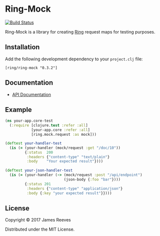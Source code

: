 # Ring-Mock

[![Build Status](https://travis-ci.org/ring-clojure/ring-mock.svg?branch=master)](https://travis-ci.org/ring-clojure/ring-mock)

Ring-Mock is a library for creating [Ring][] request maps for testing
purposes.

[ring]: https://github.com/ring-clojure/ring

## Installation

Add the following development dependency to your `project.clj` file:

    [ring/ring-mock "0.3.2"]

## Documentation

* [API Documentation](https://ring-clojure.github.io/ring-mock/ring.mock.request.html)

## Example

```clojure
(ns your-app.core-test
  (:require [clojure.test :refer :all]
            [your-app.core :refer :all]
            [ring.mock.request :as mock]))

(deftest your-handler-test
  (is (= (your-handler (mock/request :get "/doc/10"))
         {:status  200
          :headers {"content-type" "text/plain"}
          :body    "Your expected result"})))
          
(deftest your-json-handler-test
  (is (= (your-handler (-> (mock/request :post "/api/endpoint")
                           (json-body {:foo "bar"})))
         {:status 201
          :headers {"content-type" "application/json"}
          :body {:key "your expected result"}})))
```

## License

Copyright © 2017 James Reeves

Distributed under the MIT License.
